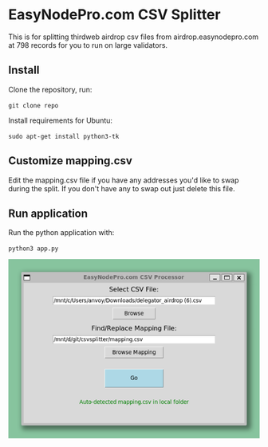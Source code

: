 # EasyNodePro.com CSV Splitter
This is for splitting thirdweb airdrop csv files from airdrop.easynodepro.com at 798 records for you to run on large validators.

## Install
Clone the repository, run:

`git clone repo`

Install requirements for Ubuntu:

`sudo apt-get install python3-tk`

## Customize mapping.csv
Edit the mapping.csv file if you have any addresses you'd like to swap during the split. If you don't have any to swap out just delete this file.

## Run application
Run the python application with:

`python3 app.py`

![Our application](https://github.com/easy-node-pro/csvsplitter/blob/main/csvsplitter.png?raw=true)